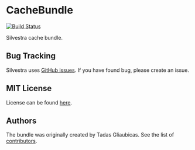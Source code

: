 CacheBundle
=========

[![Build Status](https://travis-ci.org/Silvestra/CacheBundle.svg?branch=master)](https://travis-ci.org/Silvestra/CacheBundle)

Silvestra cache bundle.

Bug Tracking
---------

Silvestra uses [GitHub issues](https://github.com/Silvestra/Silvestra/issues). If you have found bug, please create an issue.

MIT License
---------

License can be found [here](https://github.com/Silvestra/CacheBundle/blob/master/Resources/meta/LICENSE).

Authors
---------

The bundle was originally created by Tadas Gliaubicas. See the list of [contributors](https://github.com/Silvestra/CacheBundle/contributors).
